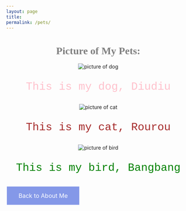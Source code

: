 ```yaml
---
layout: page
title:  
permalink: /pets/
---
```

<html>
<head>
<body>
<center>
<h1 style="color: gray; font-family: serif" class="strong"> Picture of My Pets:</h1>
<img src="{{site.baseurl}}/images/diudiu.png" alt="picture of dog">
<p style="color: pink; font-family: courier new; font-size:30px">This is my dog, Diudiu</p>
<img src="{{site.baseurl}}/images/cat2.png" alt="picture of cat">
<p style="color: brown; font-family: courier new; font-size:30px" width="500px" height="509px">This is my cat, Rourou</p>
<img src="{{site.baseurl}}/images/bird.png" alt="picture of bird">
<p style="color: green; font-family: courier new; font-size:30px">This is my bird, Bangbang</p>
</center>
<style>
  .button {
        border: none;
        color: white;
        padding: 15px 32px;
        text-align: center;
        text-decoration: none;
        display: inline-block;
        font-size: 16px;
        margin: 4px 2px;
        cursor: pointer;
    }
    .button {background-color: rgb(132, 152, 232)}
    .button:hover {
        background-color: rgb(255,255,255)
        color: black;
    }
</style>
    <a href="http://127.0.0.1:4100/student_2025/about/"
    button class="button">Back to About Me
    </a>